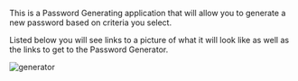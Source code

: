 This is a Password Generating application that will allow you to generate a new password based on criteria you select.

Listed below you will see links to a picture of what it will look like as well as the links to get to the Password Generator.

![generator](example_generator.png)



